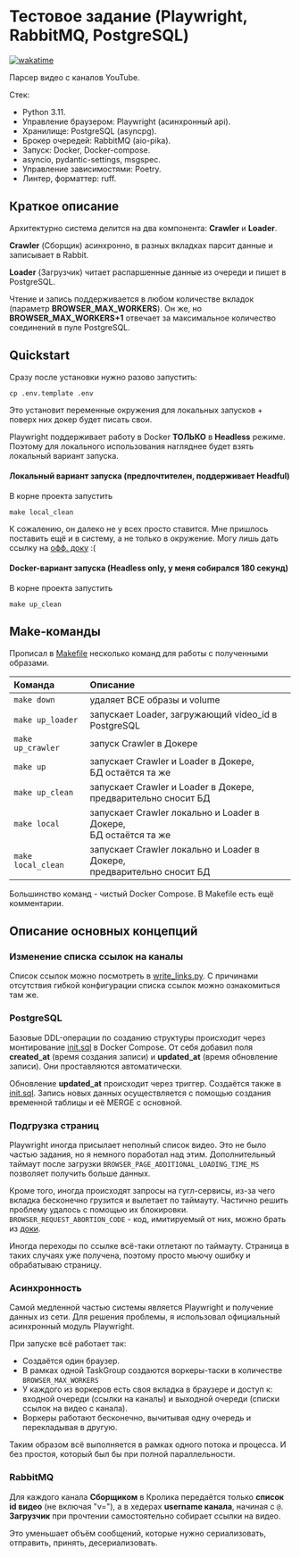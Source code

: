 # Тестовое задание (Playwright, RabbitMQ, PostgreSQL)
[![wakatime](https://wakatime.com/badge/user/018e8fb5-7be6-4f41-898e-399f4cc09b49/project/018ea9e5-2256-47dd-8671-842ca382e8e0.svg)](https://wakatime.com/badge/user/018e8fb5-7be6-4f41-898e-399f4cc09b49/project/018ea9e5-2256-47dd-8671-842ca382e8e0)

Парсер видео с каналов YouTube.

Стек:
- Python 3.11.
- Управление браузером: Playwright (асинхронный api).
- Хранилище: PostgreSQL (asyncpg).
- Брокер очередей: RabbitMQ (aio-pika).
- Запуск: Docker, Docker-compose.
- asyncio, pydantic-settings, msgspec.
- Управление зависимостями: Poetry.
- Линтер, форматтер: ruff.


## Краткое описание

Архитектурно система делится на два компонента: **Crawler** и **Loader**.

**Crawler** (Сборщик) асинхронно, в разных вкладках парсит данные и записывает в Rabbit.

**Loader** (Загрузчик) читает распаршенные данные из очереди и пишет в PostgreSQL.

Чтение и запись поддерживается в любом количестве вкладок (параметр **BROWSER_MAX_WORKERS**).
Он же, но **BROWSER_MAX_WORKERS+1** отвечает за максимальное количество соединений в пуле PostgreSQL.


## Quickstart

Сразу после установки нужно разово запустить: 
```
cp .env.template .env
```

Это установит переменные окружения для локальных запусков + поверх них докер будет писать свои.

Playwright поддерживает работу в Docker **ТОЛЬКО** в **Headless** режиме. 
Поэтому для локального использования нагляднее будет взять локальный вариант запуска.

#### Локальный вариант запуска (предпочтителен, поддерживает Headful)

В корне проекта запустить 

```
make local_clean
```
К сожалению, он далеко не у всех просто ставится. Мне пришлось поставить ещё и в систему, а не только в окружение.
Могу лишь дать ссылку на [офф. доку](https://playwright.dev/python/docs/library) :(

#### Docker-вариант запуска (Headless only, у меня собирался 180 секунд)

В корне проекта запустить 

```
make up_clean
```

## Make-команды

Прописал в [Makefile](Makefile) несколько команд для работы с полученными образами.

| Команда            | Описание                                                                    |
|:-------------------|:----------------------------------------------------------------------------|
| `make down`        | удаляет ВСЕ образы и volume                                                 |
| `make up_loader`   | запускает Loader, загружающий video_id в PostgreSQL                         |
| `make up_crawler`  | запуск Crawler в Докере                                                     |
| `make up`          | запускает Crawler и Loader в Докере, <br/>БД остаётся та же                 |
| `make up_clean`    | запускает Crawler и Loader в Докере, <br/>предварительно сносит БД          |
| `make local`       | запускает Crawler локально и Loader в Докере, <br/>БД остаётся та же        |
| `make local_clean` | запускает Crawler локально и Loader в Докере, <br/>предварительно сносит БД |

Большинство команд - чистый Docker Compose. В Makefile есть ещё комментарии.


## Описание основных концепций

### Изменение списка ссылок на каналы

Список ссылок можно посмотреть в [write_links.py](crawler%2Fwrite_links.py).
С причинами отсутствия гибкой конфигурации списка ссылок можно ознакомиться там же.

### PostgreSQL
Базовые DDL-операции по созданию структуры происходит через монтирование [init.sql](init.sql) в Docker Compose.
От себя добавил поля **created_at** (время создания записи) и **updated_at** (время обновление записи). Они проставляются автоматически.

Обновление **updated_at** происходит через триггер. Создаётся также в [init.sql](init.sql).
Запись новых данных осуществляется с помощью создания временной таблицы и её MERGE с основной.

### Подгрузка страниц
Playwright иногда присылает неполный список видео. Это не было частью задания, но я немного поработал над этим.
Дополнительный таймаут после загрузки `BROWSER_PAGE_ADDITIONAL_LOADING_TIME_MS` позволяет получить больше данных.

Кроме того, иногда происходят запросы на гугл-сервисы, из-за чего вкладка бесконечно грузится и вылетает по таймауту.
Частично решить проблему удалось с помощью их блокировки. `BROWSER_REQUEST_ABORTION_CODE` - код, имитируемый от них, можно брать из [доки](https://playwright.dev/python/docs/api/class-route#route-abort-option-error-code).

Иногда переходы по ссылке всё-таки отлетают по таймауту. 
Страница в таких случаях уже получена, поэтому просто мьючу ошибку и обрабатываю страницу.

### Асинхронность
Самой медленной частью системы является Playwright и получение данных из сети.
Для решения проблемы, я использовал официальный асинхронный модуль Playwright.

При запуске всё работает так:
- Создаётся один браузер.
- В рамках одной TaskGroup создаются воркеры-таски в количестве `BROWSER_MAX_WORKERS`
- У каждого из воркеров есть своя вкладка в браузере и доступ к: входной очереди (ссылки на каналы) и выходной очереди (списки ссылок на видео с канала).
- Воркеры работают бесконечно, вычитывая одну очередь и перекладывая в другую.

Таким образом всё выполняется в рамках одного потока и процесса. И без простоя, который был бы при полной параллельности.

### RabbitMQ
Для каждого канала **Сборщиком** в Кролика  передаётся только **список id видео** (не включая "v="), а в хедерах **username канала**, начиная с `@`.
**Загрузчик** при прочтении самостоятельно собирает ссылки на видео.

Это уменьшает объём сообщений, которые нужно сериализовать, отправить, принять, десериализовать.
